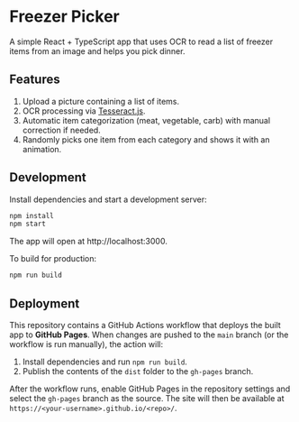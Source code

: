 # Freezer Picker

A simple React + TypeScript app that uses OCR to read a list of freezer items from an image and helps you pick dinner.

## Features

1. Upload a picture containing a list of items.
2. OCR processing via [Tesseract.js](https://github.com/naptha/tesseract.js).
3. Automatic item categorization (meat, vegetable, carb) with manual correction if needed.
4. Randomly picks one item from each category and shows it with an animation.

## Development

Install dependencies and start a development server:

```bash
npm install
npm start
```

The app will open at http://localhost:3000.

To build for production:

```bash
npm run build
```

## Deployment

This repository contains a GitHub Actions workflow that deploys the built app
to **GitHub Pages**. When changes are pushed to the `main` branch (or the
workflow is run manually), the action will:

1. Install dependencies and run `npm run build`.
2. Publish the contents of the `dist` folder to the `gh-pages` branch.

After the workflow runs, enable GitHub Pages in the repository settings and
select the `gh-pages` branch as the source. The site will then be available at
`https://<your-username>.github.io/<repo>/`.
